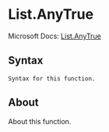 ---
---

# List.AnyTrue

Microsoft Docs: [List.AnyTrue](https://docs.microsoft.com/en-us/powerquery-m/list-anytrue)

## Syntax

```powerquery-m
Syntax for this function.
```

## About

About this function.

